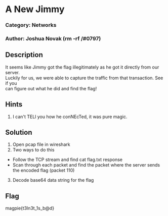 # A New Jimmy
### Category: Networks
### Author: Joshua Novak (rm -rf /#0797)

## Description
It seems like Jimmy got the flag illegitimately as he got it directly from our server.  
Luckily for us, we were able to capture the traffic from that transaction. See if you  
can figure out what he did and find the flag!  

## Hints
1. I can't TELl you  how he conNEcTed, it was pure magic.

## Solution
1. Open pcap file in wireshark
2. Two ways to do this
  - Follow the TCP stream and find cat flag.txt response
  - Scan through each packet and find the packet where the server sends the encoded flag (packet 110)
3. Decode base64 data string for the flag

## Flag
magpie{t3ln3t_1s_b@d}
